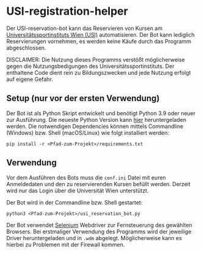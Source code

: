 # USI-registration-helper

Der USI-reservation-bot kann das Reservieren von Kursen am <a href="https://www.usi.at/">Universitätssportinstituts Wien (USI)</a> automatisieren. Der Bot kann lediglich Reservierungen vornehmen, es werden keine Käufe durch das Programm abgeschlossen.

DISCLAIMER: Die Nutzung dieses Programms verstößt möglicherweise gegen die Nutzungsbedigungen des Universitätssportinstituts. Der enthaltene Code dient rein zu Bildungszwecken und jede Nutzung erfolgt auf eigene Gefahr.

## Setup (nur vor der ersten Verwendung)

Der Bot ist als Python Skript entwickelt und benötigt Python 3.9 oder neuer zur Ausführung. Die neueste Python Version kann <a href="https://www.python.org/downloads/">hier</a> heruntergeladen werden.
Die notwendigen Dependencies können mittels Commandline (Windows) bzw. Shell (macOS/Linux) wie folgt installiert werden: 
```
pip install -r <Pfad-zum-Projekt>/requirements.txt
```

## Verwendung

Vor dem Ausführen des Bots muss die ``conf.ini`` Datei mit euren Anmeldedaten und den zu reservierenden Kursen befüllt werden. Derzeit wird nur das Login über die Universität Wien unterstützt.

Der Bot wird in der Commandline bzw. Shell gestartet:
```
python3 <Pfad-zum-Projekt>/usi_reservation_bot.py
```

Der Bot verwendet <a href="https://www.selenium.dev/">Selenium</a> Webdriver zur Fernsteuerung des gewählten Browsers. Bei erstmaliger Verwendung des Programms wird der jeweilige Driver heruntergeladen und in ``.wdm`` abgelegt. Möglicherweise kann es hierbei zu Problemen mit der Firewall kommen.
